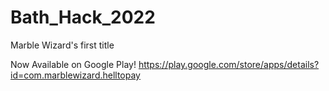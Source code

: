 # Bath_Hack_2022
Marble Wizard's first title

Now Available on Google Play! https://play.google.com/store/apps/details?id=com.marblewizard.helltopay
